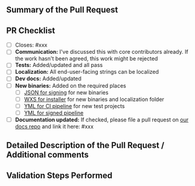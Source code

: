 <!-- Enter a brief description/summary of your PR here. What does it fix/what does it change/how was it tested (even manually, if necessary)? -->
## Summary of the Pull Request

<!-- Please review the items on the PR checklist before submitting-->
## PR Checklist

- [ ] Closes: #xxx
- [ ] **Communication:** I've discussed this with core contributors already. If the work hasn't been agreed, this work might be rejected
- [ ] **Tests:** Added/updated and all pass
- [ ] **Localization:** All end-user-facing strings can be localized
- [ ] **Dev docs:** Added/updated
- [ ] **New binaries:** Added on the required places
   - [ ] [JSON for signing](https://github.com/microsoft/PowerToys/blob/main/.pipelines/ESRPSigning_core.json) for new binaries
   - [ ] [WXS for installer](https://github.com/microsoft/PowerToys/blob/main/installer/PowerToysSetup/Product.wxs) for new binaries and localization folder
   - [ ] [YML for CI pipeline](https://github.com/microsoft/PowerToys/blob/main/.pipelines/ci/templates/build-powertoys-steps.yml) for new test projects
   - [ ] [YML for signed pipeline](https://github.com/microsoft/PowerToys/blob/main/.pipelines/release.yml)
- [ ] **Documentation updated:** If checked, please file a pull request on [our docs repo](https://github.com/MicrosoftDocs/windows-uwp/tree/docs/hub/powertoys) and link it here: #xxx

<!-- Provide a more detailed description of the PR, other things fixed, or any additional comments/features here -->
## Detailed Description of the Pull Request / Additional comments

<!-- Describe how you validated the behavior. Add automated tests wherever possible, but list manual validation steps taken as well -->
## Validation Steps Performed
